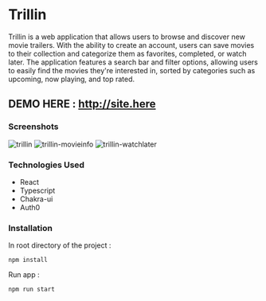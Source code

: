 # Trillin
Trillin is a web application that allows users to browse and discover new movie trailers. With the ability to create an account, users can save movies to their collection and categorize them as favorites, completed, or watch later. The application features a search bar and filter options, allowing users to easily find the movies they're interested in, sorted by categories such as upcoming, now playing, and top rated.

## DEMO HERE : http://site.here

### Screenshots
![trillin](https://user-images.githubusercontent.com/51008990/218600614-299e2772-92ac-42c2-9088-21d7d4679d4c.png)
![trillin-movieinfo](https://user-images.githubusercontent.com/51008990/218600833-e827b505-e61f-4ddd-a735-6d4d9fc6f158.png)
![trillin-watchlater](https://user-images.githubusercontent.com/51008990/218601301-b430986c-0993-496e-8b12-e536c9d1ee1f.png)



### Technologies Used
- React
- Typescript
- Chakra-ui
- Auth0

### Installation
In root directory of the project :

`npm install`

Run app : 

`npm run start`
